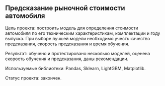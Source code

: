 ## Предсказание рыночной стоимости автомобиля
Цель проекта: построить модель для определения стоимости автомобиля по его техническим характеристикам, комплектации и году выпуска.  При выборе лучшей модели необходимо учесть качество предсказания, скорость предсказания и время обучения.  

Результат: обучено и протестировано несколько моделей, оценена скорость обучения и предсказания, даны рекомендации.  

Используемые библиотеки: Pandas, Sklearn, LightGBM, Matplotlib.  

Статус проекта: закончен.

